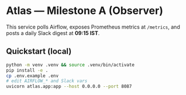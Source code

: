 # Atlas — Milestone A (Observer)

This service polls Airflow, exposes Prometheus metrics at `/metrics`, and posts a daily Slack digest at **09:15 IST**.

## Quickstart (local)

```bash
python -m venv .venv && source .venv/bin/activate
pip install -e .
cp .env.example .env
# edit AIRFLOW_* and Slack vars
uvicorn atlas.app:app --host 0.0.0.0 --port 8087

